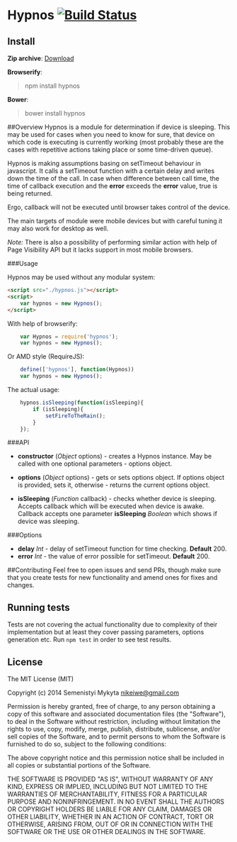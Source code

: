 Hypnos [![Build Status](https://travis-ci.org/msemenistyi/hypnos.png)](https://travis-ci.org/msemenistyi/connect-image-optimus)
=====


## Install
**Zip archive**:
[Download](https://github.com/msemenistyi/hypnos/archive/master.zip)

**Browserify**:
> npm install hypnos

**Bower**:
> bower install hypnos

##Overview
Hypnos is a module for determination if device is sleeping. This may be used for 
cases when you need to know for sure, that device on which code is executing 
is currently working (most probably these are the cases with repetitive actions 
taking place or some time-driven queue).

Hypnos is making assumptions basing on setTimeout behaviour in javascript. It 
calls a setTimeout function with a certain delay and writes down the time of 
the call. In case when difference between call time, the time of callback execution
and the **error** exceeds the **error** value, true is being returned.

Ergo, callback will not be executed until browser takes control of the device.  

The main targets of module were mobile devices but with careful tuning it may
also work for desktop as well.  

*Note:* There is also a possibility of performing similar action with help of
Page Visibility API but it lacks support in most mobile browsers. 

###Usage

Hypnos may be used without any modular system:
```html
<script src="./hypnos.js"></script>
<script>
	var hypnos = new Hypnos();
</script>
```

With help of browserify:
```js
	var Hypnos = require('hypnos');
	var hypnos = new Hypnos();
```

Or AMD style (RequireJS): 
```js
	define(['hypnos'], function(Hypnos))
	var hypnos = new Hypnos();
```

The actual usage:
```js
	hypnos.isSleeping(function(isSleeping){
		if (isSleeping){
			setFireToTheRain();
		}
	});
```

###API
- **constructor** (*Object* options) - creates a Hypnos instance. May be called with
one optional parameters - options object.

- **options** (*Object* options) - gets or sets options object. If options object 
is provided, sets it, otherwise - returns the current options object.

- **isSleeping** (*Function* callback) - checks whether device is sleeping. Accepts
callback which will be executed when device is awake. Callback accepts one parameter
**isSleeping** *Boolean* which shows if device was sleeping.

###Options
- **delay** *Int* - delay of setTimeout function for time checking. **Default** 200.
- **error** *Int* - the value of error possible for setTimeout. **Default** 200.

##Contributing
Feel free to open issues and send PRs, though make sure that you create tests
for new functionality and amend ones for fixes and changes. 

## Running tests
Tests are not covering the actual functionality due to complexity of their 
implementation but at least they cover passing parameters, options generation etc.
Run `npm test` in order to see test results.

## License

The MIT License (MIT)

Copyright (c) 2014 Semenistyi Mykyta nikeiwe@gmail.com

Permission is hereby granted, free of charge, to any person obtaining a copy
of this software and associated documentation files (the "Software"), to deal
in the Software without restriction, including without limitation the rights
to use, copy, modify, merge, publish, distribute, sublicense, and/or sell
copies of the Software, and to permit persons to whom the Software is
furnished to do so, subject to the following conditions:

The above copyright notice and this permission notice shall be included in
all copies or substantial portions of the Software.

THE SOFTWARE IS PROVIDED "AS IS", WITHOUT WARRANTY OF ANY KIND, EXPRESS OR
IMPLIED, INCLUDING BUT NOT LIMITED TO THE WARRANTIES OF MERCHANTABILITY,
FITNESS FOR A PARTICULAR PURPOSE AND NONINFRINGEMENT. IN NO EVENT SHALL THE
AUTHORS OR COPYRIGHT HOLDERS BE LIABLE FOR ANY CLAIM, DAMAGES OR OTHER
LIABILITY, WHETHER IN AN ACTION OF CONTRACT, TORT OR OTHERWISE, ARISING FROM,
OUT OF OR IN CONNECTION WITH THE SOFTWARE OR THE USE OR OTHER DEALINGS IN
THE SOFTWARE.